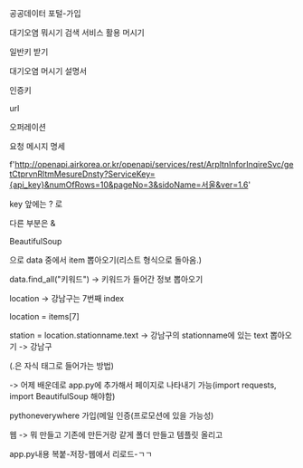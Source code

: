 공공데이터 포털-가입



대기오염 뭐시기 검색 서비스 활용 머시기

일반키 받기



대기오염 머시기 설명서

인증키

url

오퍼레이션

요청 메시지 명세

f'http://openapi.airkorea.or.kr/openapi/services/rest/ArpltnInforInqireSvc/getCtprvnRltmMesureDnsty?ServiceKey={api_key}&numOfRows=10&pageNo=3&sidoName=서울&ver=1.6'

key 앞에는 ? 로

다른 부분은 &



BeautifulSoup

으로 data 중에서 item 뽑아오기(리스트 형식으로 돌아옴.)

data.find_all("키워드")   -> 키워드가 들어간 정보 뽑아오기



location -> 강남구는 7번째 index

location = items[7]



station = location.stationname.text    ->		강남구의 stationname에 있는 text 뽑아오기 -> 강남구

(.은 자식 태그로 들어가는 방법)



-> 어제 배운데로 app.py에 추가해서 페이지로 나타내기 가능(import requests, import BeautifulSoup 해야함)



pythoneverywhere 가입(메일 인증(프로모션에 있을 가능성)

웹 -> 뭐 만들고 기존에 만든거랑 같게 폴더 만들고 템플릿 올리고

app.py내용 복붙-저장-웹에서 리로드-ㄱㄱ

